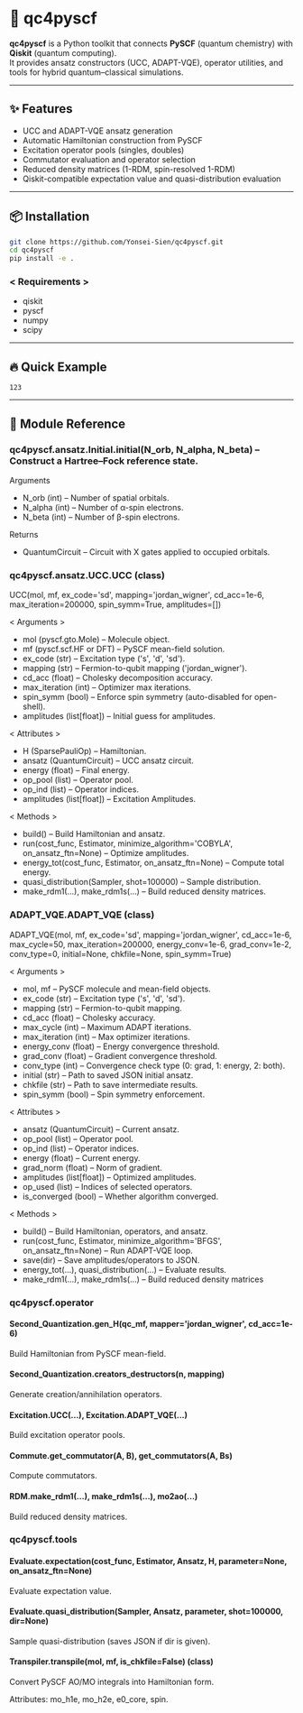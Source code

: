 # 🚀 qc4pyscf

**qc4pyscf** is a Python toolkit that connects **PySCF** (quantum chemistry) with **Qiskit** (quantum computing).  
It provides ansatz constructors (UCC, ADAPT-VQE), operator utilities, and tools for hybrid quantum–classical simulations.

---

## ✨ Features
- UCC and ADAPT-VQE ansatz generation  
- Automatic Hamiltonian construction from PySCF  
- Excitation operator pools (singles, doubles)  
- Commutator evaluation and operator selection  
- Reduced density matrices (1-RDM, spin-resolved 1-RDM)  
- Qiskit-compatible expectation value and quasi-distribution evaluation  

---

## 📦 Installation

```bash
git clone https://github.com/Yonsei-Sien/qc4pyscf.git
cd qc4pyscf
pip install -e .
```

### < Requirements >
- qiskit
- pyscf
- numpy
- scipy

---

## 🔥 Quick Example
```
123
```
---

## 🧩 Module Reference  

### qc4pyscf.ansatz.Initial.initial(N_orb, N_alpha, N_beta) – Construct a Hartree–Fock reference state.

Arguments
- N_orb (int) – Number of spatial orbitals.
- N_alpha (int) – Number of α-spin electrons.
- N_beta (int) – Number of β-spin electrons.

Returns
- QuantumCircuit – Circuit with X gates applied to occupied orbitals.


### qc4pyscf.ansatz.UCC.UCC (class)

UCC(mol, mf, ex_code='sd', mapping='jordan_wigner',
    cd_acc=1e-6, max_iteration=200000,
    spin_symm=True, amplitudes=[])
    
< Arguments >
- mol (pyscf.gto.Mole) – Molecule object.
- mf (pyscf.scf.HF or DFT) – PySCF mean-field solution.
- ex_code (str) – Excitation type ('s', 'd', 'sd').
- mapping (str) – Fermion-to-qubit mapping ('jordan_wigner').
- cd_acc (float) – Cholesky decomposition accuracy.
- max_iteration (int) – Optimizer max iterations.
- spin_symm (bool) – Enforce spin symmetry (auto-disabled for open-shell).
- amplitudes (list[float]) – Initial guess for amplitudes.

< Attributes >

- H (SparsePauliOp) – Hamiltonian.
- ansatz (QuantumCircuit) – UCC ansatz circuit.
- energy (float) – Final energy.
- op_pool (list) – Operator pool.
- op_ind (list) – Operator indices.
- amplitudes (list[float]) – Excitation Amplitudes.

< Methods >

- build() – Build Hamiltonian and ansatz.
- run(cost_func, Estimator, minimize_algorithm='COBYLA', on_ansatz_ftn=None) – Optimize amplitudes.
- energy_tot(cost_func, Estimator, on_ansatz_ftn=None) – Compute total energy.
- quasi_distribution(Sampler, shot=100000) – Sample distribution.
- make_rdm1(...), make_rdm1s(...) – Build reduced density matrices.


### ADAPT_VQE.ADAPT_VQE (class)

ADAPT_VQE(mol, mf, ex_code='sd', mapping='jordan_wigner',
          cd_acc=1e-6, max_cycle=50, max_iteration=200000,
          energy_conv=1e-6, grad_conv=1e-2, conv_type=0,
          initial=None, chkfile=None, spin_symm=True)
          
< Arguments >

- mol, mf – PySCF molecule and mean-field objects.
- ex_code (str) – Excitation type ('s', 'd', 'sd').
- mapping (str) – Fermion-to-qubit mapping.
- cd_acc (float) – Cholesky accuracy.
- max_cycle (int) – Maximum ADAPT iterations.
- max_iteration (int) – Max optimizer iterations.
- energy_conv (float) – Energy convergence threshold.
- grad_conv (float) – Gradient convergence threshold.
- conv_type (int) – Convergence check type (0: grad, 1: energy, 2: both).
- initial (str) – Path to saved JSON initial ansatz.
- chkfile (str) – Path to save intermediate results.
- spin_symm (bool) – Spin symmetry enforcement.

< Attributes >

- ansatz (QuantumCircuit) – Current ansatz.
- op_pool (list) – Operator pool.
- op_ind (list) – Operator indices.
- energy (float) – Current energy.
- grad_norm (float) – Norm of gradient.
- amplitudes (list[float]) – Optimized amplitudes.
- op_used (list) – Indices of selected operators.
- is_converged (bool) – Whether algorithm converged.

< Methods >

- build() – Build Hamiltonian, operators, and ansatz.
- run(cost_func, Estimator, minimize_algorithm='BFGS', on_ansatz_ftn=None) – Run ADAPT-VQE loop.
- save(dir) – Save amplitudes/operators to JSON.
- energy_tot(...), quasi_distribution(...) – Evaluate results.
- make_rdm1(...), make_rdm1s(...) – Build reduced density matrices

### qc4pyscf.operator

#### Second_Quantization.gen_H(qc_mf, mapper='jordan_wigner', cd_acc=1e-6)
Build Hamiltonian from PySCF mean-field.

#### Second_Quantization.creators_destructors(n, mapping)
Generate creation/annihilation operators.

#### Excitation.UCC(...), Excitation.ADAPT_VQE(...)
Build excitation operator pools.

#### Commute.get_commutator(A, B), get_commutators(A, Bs)
Compute commutators.

#### RDM.make_rdm1(...), make_rdm1s(...), mo2ao(...)
Build reduced density matrices.

### qc4pyscf.tools

#### Evaluate.expectation(cost_func, Estimator, Ansatz, H, parameter=None, on_ansatz_ftn=None)
Evaluate expectation value.

#### Evaluate.quasi_distribution(Sampler, Ansatz, parameter, shot=100000, dir=None)
Sample quasi-distribution (saves JSON if dir is given).

#### Transpiler.transpile(mol, mf, is_chkfile=False) (class)
Convert PySCF AO/MO integrals into Hamiltonian form.

Attributes: mo_h1e, mo_h2e, e0_core, spin.
